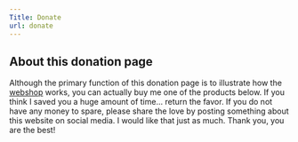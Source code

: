 ```yaml
---
Title: Donate
url: donate
---
```


## About this donation page

Although the primary function of this donation page is to illustrate how the [webshop](/without-plugin/webshop) works, you can actually buy me one of the products below. If you think I saved you a huge amount of time... return the favor. If you do not have any money to spare, please share the love by posting something about this website on social media. I would like that just as much. Thank you, you are the best!
